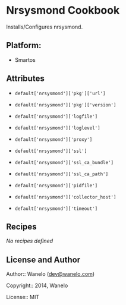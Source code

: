 Nrsysmond Cookbook
==================

Installs/Configures nrsysmond.

## Platform:

* Smartos

## Attributes

* `default['nrsysmond']['pkg']['url']`
* `default['nrsysmond']['pkg']['version']`

* `default['nrsysmond']['logfile']`
* `default['nrsysmond']['loglevel']`
* `default['nrsysmond']['proxy']`
* `default['nrsysmond']['ssl']`
* `default['nrsysmond']['ssl_ca_bundle']`
* `default['nrsysmond']['ssl_ca_path']`
* `default['nrsysmond']['pidfile']`
* `default['nrsysmond']['collector_host']`
* `default['nrsysmond']['timeout']`

## Recipes

*No recipes defined*

License and Author
------------------

Author:: Wanelo (<dev@wanelo.com>)

Copyright:: 2014, Wanelo

License:: MIT

